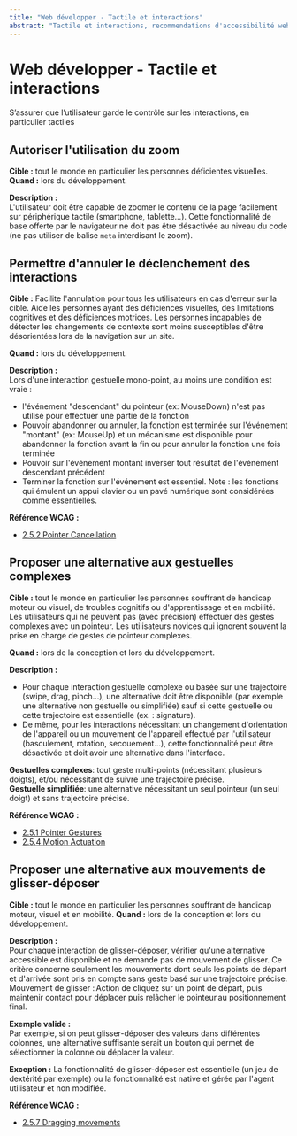 ```yaml
---
title: "Web développer - Tactile et interactions"
abstract: "Tactile et interactions, recommendations d'accessibilité web lors du développement"
---
```


# Web développer - Tactile et interactions

<p class="lead">S’assurer que l’utilisateur garde le contrôle sur les interactions, en particulier tactiles</p>




## Autoriser l'utilisation du zoom

**Cible&nbsp;:** tout le monde en particulier les personnes déficientes visuelles.  
**Quand&nbsp;:** lors du développement.

**Description&nbsp;:**  
L'utilisateur doit être capable de zoomer le contenu de la page facilement sur périphérique tactile (smartphone, tablette...). Cette fonctionnalité de base offerte par le navigateur ne doit pas être désactivée au niveau du code (ne pas utiliser de balise `meta` interdisant le zoom).




## Permettre d'annuler le déclenchement des interactions

**Cible&nbsp;:** Facilite l'annulation pour tous les utilisateurs en cas d'erreur sur la cible.
Aide les personnes ayant des déficiences visuelles, des limitations cognitives et des déficiences motrices.
Les personnes incapables de détecter les changements de contexte sont moins susceptibles d'être désorientées lors de la navigation sur un site.

**Quand&nbsp;:** lors du développement.

**Description&nbsp;:**  
Lors d'une interaction gestuelle mono-point, au moins une condition est vraie :
- l'événement "descendant" du pointeur (ex: <span lang="en">MouseDown</span>) n'est pas utilisé pour effectuer une partie de la fonction
- Pouvoir abandonner ou annuler, la fonction est terminée sur l'événement "montant" (ex: <span lang="en">MouseUp</span>) et un mécanisme est disponible pour abandonner la fonction avant la fin ou pour annuler la fonction une fois terminée
- Pouvoir sur l'événement montant inverser tout résultat de l'événement descendant précédent
- Terminer la fonction sur l'événement est essentiel. Note : les fonctions qui émulent un appui clavier ou un pavé numérique sont considérées comme essentielles. 

**Référence <abbr>WCAG</abbr>&nbsp;:**  
- <a lang="en" href="https://www.w3.org/TR/WCAG22/#pointer-cancellation">2.5.2 Pointer Cancellation</a>




## Proposer une alternative aux gestuelles complexes
   
**Cible&nbsp;:** tout le monde en particulier les personnes souffrant de handicap moteur ou visuel, de troubles cognitifs ou d'apprentissage et en mobilité. Les utilisateurs qui ne peuvent pas (avec précision) effectuer des gestes complexes avec un pointeur. Les utilisateurs novices qui ignorent souvent la prise en charge de gestes de pointeur complexes. 

**Quand&nbsp;:** lors de la conception et lors du développement.

**Description&nbsp;:**  
- Pour chaque interaction gestuelle complexe ou basée sur une trajectoire (<span lang="en">swipe, drag, pinch</span>...), une alternative doit être disponible (par exemple une alternative non gestuelle ou simplifiée) sauf si cette gestuelle ou cette trajectoire est essentielle (ex. : signature).
- De même, pour les interactions nécessitant un changement d'orientation de l'appareil ou un mouvement de l'appareil effectué par l'utilisateur (basculement, rotation, secouement...),  cette fonctionnalité peut être désactivée et doit avoir une alternative dans l'interface.

**Gestuelles complexes**: tout geste multi-points (nécessitant plusieurs doigts), et/ou nécessitant de suivre une trajectoire précise.  
**Gestuelle simplifiée**: une alternative nécessitant un seul pointeur (un seul doigt) et sans trajectoire précise.

**Référence <abbr>WCAG</abbr>&nbsp;:**  
- <a lang="en" href="https://www.w3.org/TR/WCAG22/#pointer-gestures">2.5.1 Pointer Gestures</a>
- <a lang="en" href="https://www.w3.org/TR/WCAG22/#motion-actuation">2.5.4 Motion Actuation</a>

## Proposer une alternative aux mouvements de glisser-déposer 

**Cible&nbsp;:** tout le monde en particulier les personnes souffrant de handicap moteur, visuel et en mobilité. 
**Quand&nbsp;:** lors de la conception et lors du développement.

**Description&nbsp;:**  
Pour chaque interaction de glisser-déposer, vérifier qu'une alternative accessible est disponible et ne demande pas de mouvement de glisser. 
Ce critère concerne seulement les mouvements dont seuls les points de départ et d'arrivée sont pris en compte sans geste basé sur une trajectoire précise. 
Mouvement de glisser : Action de cliquez sur un point de départ, puis maintenir contact pour déplacer puis relâcher le pointeur au positionnement final. 

**Exemple valide&nbsp;:**  
Par exemple, si on peut glisser-déposer des valeurs dans différentes colonnes, une alternative suffisante serait un bouton qui permet de sélectionner la colonne où déplacer la valeur. 

**Exception&nbsp;:** 
La fonctionnalité de glisser-déposer est essentielle (un jeu de dextérité par exemple) ou la fonctionnalité est native et gérée par l'agent utilisateur et non modifiée. 

**Référence <abbr>WCAG</abbr>&nbsp;:**  
- <a lang="en" href="https://www.w3.org/WAI/WCAG22/Understanding/dragging-movements">2.5.7 Dragging movements</a>


